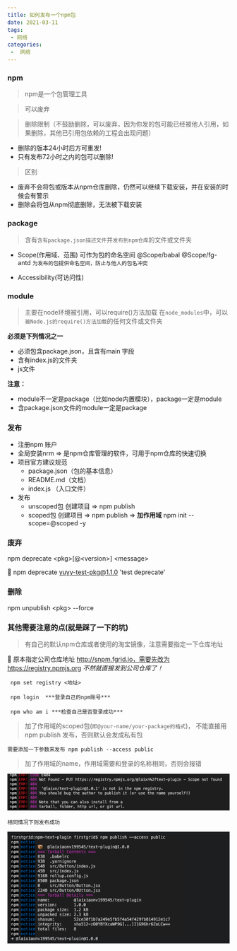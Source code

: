 ```yaml
---
title: 如何发布一个npm包
date: 2021-03-11
tags:
 - 网络
categories:
 -  网络
---
```


### npm 
> npm是一个包管理工具

> 可以废弃

> 删除限制（不鼓励删除，可以废弃，因为你发的包可能已经被他人引用，如果删除，其他已引用包依赖的工程会出现问题）
+ 删除的版本24小时后方可重发!
+ 只有发布72小时之内的包可以删除!

> 区别
+ 废弃不会将包或版本从npm仓库删除，仍然可以继续下载安装，并在安装的时候会有警示
+ 删除会将包从npm彻底删除，无法被下载安装

### package
> 含有`含有package.json描述文件`并`发布到npm仓库`的文件或文件夹

+ Scope(作用域、范围)
  可作为包的命名空间
  @Scope/babal
  @Scope/fg-antd
  `为发布的包提供命名空间，防止与他人的包名冲突`
  
+ Accessibility(可访问性)

### module

> 主要在node环境被引用，可以require()方法加载
> 在`node_modules`中，可以`被Node.js的require()方法加载`的任何文件或文件夹

**必须是下列情况之一**
+ 必须包含package.json，且含有main 字段
+ 含有index.js的文件夹
+ js文件

**注意：**
+ module不一定是package（比如node内置模块），package一定是module
+ 含package.json文件的module一定是package

### 发布

+ 注册npm 账户
+ 全局安装nrm => 是npm仓库管理的软件，可用于npm仓库的快速切换
+ 项目官方建议规范
    + package.json（包的基本信息）
    + README.md（文档）
    + index.js （入口文件）
+ 发布 
    + unscoped包
    创建项目 => npm publish
    + scoped包
    创建项目 => npm publish => **加作用域** npm init --scope=@scoped -y

### 废弃
npm deprecate \<pkg\>[@\<version\>] \<message\>

🌰 npm deprecate yuyy-test-pkg@1.1.0 'test deprecate'
    
### 删除

npm unpublish \<pkg\> --force

### 其他需要注意的点(就是踩了一下的坑)
> 有自己的默认npm仓库或者使用的淘宝镜像，注意需要指定一下仓库地址

🌰 原本指定公司仓库地址 http://snpm.fgrid.io，需要先改为https://registry.npmjs.org  *不然就直接发到公司仓库了！*

     npm set registry <地址>

     npm login  ***登录自己的npm账号***

     npm who am i ***检查自己是否登录成功***
 
 > 加了作用域的scoped包(`即@your-name/your-package的格式`)， 不能直接用npm publish 发布，否则默认会发成私有包
 
   
   `需要添加一下参数来发布 npm publish --access public`
   
 > 加了作用域的name，作用域需要和登录的名称相同，否则会报错


![An image](../../../.vuepress/public/2021/20210311-01.png)
  
   
   `相同情况下则发布成功`

![An image](../../../.vuepress/public/2021/20210311-02.png)
   